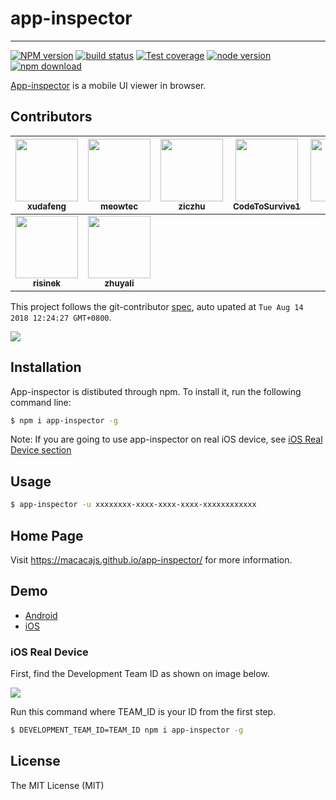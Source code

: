 # app-inspector

---

[![NPM version][npm-image]][npm-url]
[![build status][travis-image]][travis-url]
[![Test coverage][coveralls-image]][coveralls-url]
[![node version][node-image]][node-url]
[![npm download][download-image]][download-url]

[npm-image]: https://img.shields.io/npm/v/app-inspector.svg?style=flat-square
[npm-url]: https://npmjs.org/package/app-inspector
[travis-image]: https://img.shields.io/travis/macacajs/app-inspector.svg?style=flat-square&logo=travis
[travis-url]: https://travis-ci.org/macacajs/app-inspector
[coveralls-image]: https://img.shields.io/coveralls/macacajs/app-inspector.svg?style=flat-square
[coveralls-url]: https://coveralls.io/r/macacajs/app-inspector?branch=master
[node-image]: https://img.shields.io/badge/node.js-%3E=_8-green.svg?style=flat-square
[node-url]: http://nodejs.org/download/
[download-image]: https://img.shields.io/npm/dm/app-inspector.svg?style=flat-square
[download-url]: https://npmjs.org/package/app-inspector

[App-inspector](//macacajs.github.io/app-inspector/) is a mobile UI viewer in browser.

<!-- GITCONTRIBUTOR_START -->

## Contributors

|[<img src="https://avatars1.githubusercontent.com/u/1011681?v=4" width="100px;"/><br/><sub><b>xudafeng</b></sub>](https://github.com/xudafeng)<br/>|[<img src="https://avatars3.githubusercontent.com/u/4006436?v=4" width="100px;"/><br/><sub><b>meowtec</b></sub>](https://github.com/meowtec)<br/>|[<img src="https://avatars1.githubusercontent.com/u/1044425?v=4" width="100px;"/><br/><sub><b>ziczhu</b></sub>](https://github.com/ziczhu)<br/>|[<img src="https://avatars0.githubusercontent.com/u/4576123?v=4" width="100px;"/><br/><sub><b>CodeToSurvive1</b></sub>](https://github.com/CodeToSurvive1)<br/>|[<img src="https://avatars2.githubusercontent.com/u/410850?v=4" width="100px;"/><br/><sub><b>qichuan</b></sub>](https://github.com/qichuan)<br/>|[<img src="https://avatars1.githubusercontent.com/u/11460601?v=4" width="100px;"/><br/><sub><b>zivyangll</b></sub>](https://github.com/zivyangll)<br/>
| :---: | :---: | :---: | :---: | :---: | :---: |
|[<img src="https://avatars0.githubusercontent.com/u/12913557?v=4" width="100px;"/><br/><sub><b>risinek</b></sub>](https://github.com/risinek)<br/>|[<img src="https://avatars3.githubusercontent.com/u/15025212?v=4" width="100px;"/><br/><sub><b>zhuyali</b></sub>](https://github.com/zhuyali)<br/>

This project follows the git-contributor [spec](https://github.com/xudafeng/git-contributor), auto upated at `Tue Aug 14 2018 12:24:27 GMT+0800`.

<!-- GITCONTRIBUTOR_END -->

![](https://ww4.sinaimg.cn/large/7dfcf2f7gw1f77ev6csw5g20s50iwe81.gif)

## Installation

App-inspector is distibuted through npm. To install it, run the following command line:

```bash
$ npm i app-inspector -g
```

Note: If you are going to use app-inspector on real iOS device, see [iOS Real Device section](#ios-real-device)

## Usage

```bash
$ app-inspector -u xxxxxxxx-xxxx-xxxx-xxxx-xxxxxxxxxxxx
```

## Home Page

Visit https://macacajs.github.io/app-inspector/ for more information.

## Demo

- [Android](https://ww4.sinaimg.cn/large/7dfcf2f7gw1f7bwlhpakwg20s40kge3k.gif)
- [iOS](https://ww4.sinaimg.cn/large/7dfcf2f7gw1f7bwp1mgiyg20s40kg7wh.gif)

### iOS Real Device

First, find the Development Team ID as shown on image below.

![](https://wx1.sinaimg.cn/large/6d308bd9gy1fg7cnt9hf6j20t70h7782.jpg)

Run this command where TEAM_ID is your ID from the first step.

```bash
$ DEVELOPMENT_TEAM_ID=TEAM_ID npm i app-inspector -g
```

## License

The MIT License (MIT)
